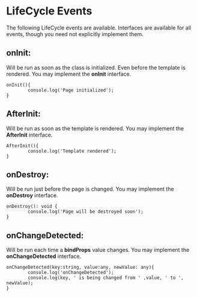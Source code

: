 # LifeCycle Events
The following LifeCycle events are available. Interfaces are available for all events, though you need not explicitly implement them.

## onInit: 
Will be run as soon as the class is initialized. Even before the template is rendered. You may implement the **onInit** interface.
```
onInit(){
        console.log('Page initialized');
}
```

## AfterInit:
Will be run as soon as the template is rendered. You may implement the **AfterInit** interface.
```
AfterInit(){
        console.log('Template rendered');
}
```

## onDestroy:
Will be run just before the page is changed. You may implement the **onDestroy** interface.
```
onDestroy(): void {
        console.log('Page will be destroyed soon');
}
```

## onChangeDetected:
Will be run each time a **bindProps** value changes. You may implement the **onChangeDetected** interface.
```
onChangeDetected(key:string, value:any, newValue: any){
        console.log('onChangeDetected');
        console.log(key, ' is being changed from ' ,value, ' to ', newValue);
}
```